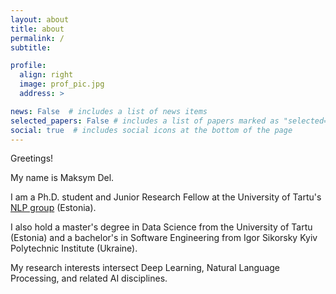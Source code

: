 ```yaml
---
layout: about
title: about
permalink: /
subtitle: 

profile:
  align: right
  image: prof_pic.jpg
  address: >

news: False  # includes a list of news items
selected_papers: False # includes a list of papers marked as "selected={true}"
social: true  # includes social icons at the bottom of the page
---
```


Greetings! 

My name is Maksym Del. 

I am a Ph.D. student and Junior Research Fellow at the University of Tartu's [NLP group](http://tartunlp.ai) (Estonia). 

I also hold a master's degree in Data Science from the University of Tartu (Estonia) and a bachelor's in Software Engineering from Igor Sikorsky Kyiv Polytechnic Institute (Ukraine).

My research interests intersect Deep Learning, Natural Language Processing, and related AI disciplines.